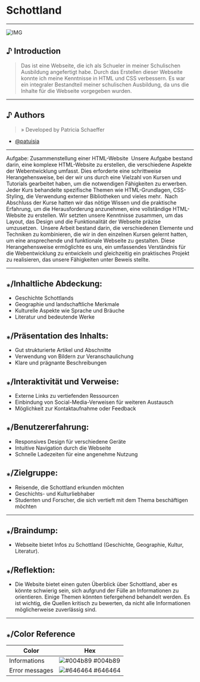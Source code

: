 # Schottland
___
![IMG](https://img.shields.io/github/last-commit/patuisiaSchottland)


## ♪ Introduction
> Das ist eine Webseite, die ich als Schueler in meiner Schulischen Ausbildung angefertigt habe. Durch das Erstellen dieser Webseite konnte ich meine Kenntnisse in HTML und CSS verbessern. Es war ein integraler Bestandteil meiner schulischen Ausbildung, da uns die Inhalte für die Webseite vorgegeben wurden.

___

## ♪ Authors
> » Developed by Patricia Schaeffer

- [@patuisia](https://www.github.com/patuisia)

___

Aufgabe: Zusammenstellung einer HTML-Website 
Unsere Aufgabe bestand darin, eine komplexe HTML-Website zu erstellen, die verschiedene Aspekte der Webentwicklung umfasst. Dies erforderte eine schrittweise Herangehensweise, bei der wir uns durch eine Vielzahl von Kursen und Tutorials gearbeitet haben, um die notwendigen Fähigkeiten zu erwerben. Jeder Kurs behandelte spezifische Themen wie HTML-Grundlagen, CSS-Styling, die Verwendung externer Bibliotheken und vieles mehr. 
Nach Abschluss der Kurse hatten wir das nötige Wissen und die praktische Erfahrung, um die Herausforderung anzunehmen, eine vollständige HTML-Website zu erstellen. Wir setzten unsere Kenntnisse zusammen, um das Layout, das Design und die Funktionalität der Webseite präzise umzusetzen. 
Unsere Arbeit bestand darin, die verschiedenen Elemente und Techniken zu kombinieren, die wir in den einzelnen Kursen gelernt hatten, um eine ansprechende und funktionale Webseite zu gestalten. Diese Herangehensweise ermöglichte es uns, ein umfassendes Verständnis für die Webentwicklung zu entwickeln und gleichzeitig ein praktisches Projekt zu realisieren, das unsere Fähigkeiten unter Beweis stellte.

___

## ⁎/Inhaltliche Abdeckung:
- Geschichte Schottlands
- Geographie und landschaftliche Merkmale
- Kulturelle Aspekte wie Sprache und Bräuche
- Literatur und bedeutende Werke

## ⁎/Präsentation des Inhalts:
- Gut strukturierte Artikel und Abschnitte
- Verwendung von Bildern zur Veranschaulichung
- Klare und prägnante Beschreibungen

## ⁎/Interaktivität und Verweise:
- Externe Links zu vertiefenden Ressourcen
- Einbindung von Social-Media-Verweisen für weiteren Austausch
- Möglichkeit zur Kontaktaufnahme oder Feedback

## ⁎/Benutzererfahrung:
- Responsives Design für verschiedene Geräte
- Intuitive Navigation durch die Webseite
- Schnelle Ladezeiten für eine angenehme Nutzung

## ⁎/Zielgruppe:
- Reisende, die Schottland erkunden möchten
- Geschichts- und Kulturliebhaber
- Studenten und Forscher, die sich vertieft mit dem Thema beschäftigen möchten

___

## ⁎/Braindump:
- Webseite bietet Infos zu Schottland (Geschichte, Geographie, Kultur, Literatur).

## ⁎/Reflektion: 
- Die Website bietet einen guten Überblick über Schottland, aber es könnte schwierig sein, sich aufgrund der Fülle an Informationen zu orientieren. Einige Themen könnten tiefergehend behandelt werden. Es ist wichtig, die Quellen kritisch zu bewerten, da nicht alle Informationen möglicherweise zuverlässig sind.
___

## ⁎/Color Reference

| Color          | Hex                                                              |
|----------------|------------------------------------------------------------------|
| Informations   | ![#004b89](https://via.placeholder.com/10/44835e?text=+) #004b89 |
| Error messages | ![#646464](https://via.placeholder.com/10/834455?text=+) #646464 |

